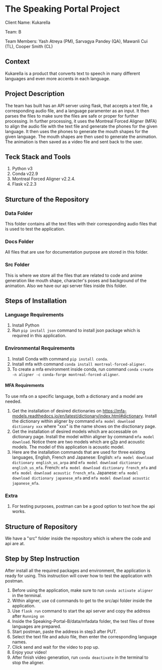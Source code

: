 # The Speaking Portal Project
Client Name: Kukarella

Team: B

Team Members: Yash Atreya (PM), Sarvagya Pandey (QA), Mawanli Cui (TL), Cooper Smith (CL)

## Context

Kukarella is a product that converts text to speech in many different languages and even more accents in each language. 
## Project Description

The team has built has an API server using flask, that accepts a text file, a corresponding audio file, and a language paramenter as an input. It then parses the files to make sure the files are safe or proper for further processing. 
In further processing, it uses the Montreal Forced Aligner (MFA) to align the audio file with the text file and generate the phones for the given language. It then uses the phones to generate the mouth shapes for the given language. The mouth shapes are then used to generate the animation. The animation is then saved as a video file and sent back to the user.

## Teck Stack and Tools

1. Python v3
2. Conda v22.9
3. Montreal Forced Aligner v2.2.4.
4. Flask v2.2.3


## Sturcture of the Repository
### Data Folder
This folder contains all the text files with their corresponding audio files that is used to test the application.
### Docs Folder
All files that are use for documentation purpose are stored in this folder.
### Src Folder
This is where we store all the files that are related to code and anime generation like mouth shape, character's poses and background of the animation. Also we have our api server files inside this folder.

## Steps of Installation
### Language Requirements
1. Install Python
2. Run ```pip install json``` command to install json package which is required in this application.
### Environmental Requirements
1. Install Conda with command ```pip install conda```.
2. Install mfa with command ```conda install montreal-forced-aligner```.
3. To create a mfa environment inside conda, run command ```conda create -n aligner -c conda-forge montreal-forced-aligner```.
#### MFA Requirements
To use mfa on a specific language, both a dictionary and a model are needed.
1. Get the installation of desired dictionaries on https://mfa-models.readthedocs.io/en/latest/dictionary/index.html#dictionary. Install the dictionary within aligner by command ```mfa model download dictionary xxx``` where "xxx" is the name shows on the disctionary page.
2. Get the installation of desired models which are accessable on dictionary page. Install the model within aligner by command ```mfa model download```. Notice there are two models which are g2p and acoustic models. The model of this application is acoustic model.
3. Here are the installation commands that are used for three existing languages, English, French and Japanese:
English: ```mfa model download dictionary english_us_arpa``` and ```mfa model download dictionary english_us_mfa```.
French: ```mfa model download dictionary french_mfa``` and ```mfa model download acoustic french_mfa```.
Japanese: ```mfa model download dictionary japanese_mfa``` and ```mfa model download acoustic japanese_mfa```.
### Extra
1. For testing purposes, postman can be a good option to test how the api works.

## Structure of Repository
We have a "src" folder inside the repository which is where the code and api are at. 

## Step by Step Instruction
After install all the required packages and environment, the application is ready for using. This instruction will cover how to test the application with postman.
1. Before using the application, make sure to run ```conda activate aligner``` in the terminal.
2. Within aligner, use cd commands to get to the src/api folder inside the application.
3. Use ```flask run``` command to start the api server and copy the address after ```Running on```
4. Inside the Speaking-Portal-B/data/mfadata folder, the test files of three languages are prepared.
5. Start postman, paste the address in step3 after PUT.
6. Select the text file and aduio file, then enter the corresponding language names.
7. Click send and wait for the video to pop up.
8. Enjoy your video!
9. After finish video generation, run ```conda deactivate``` in the terminal to stop the aligner.